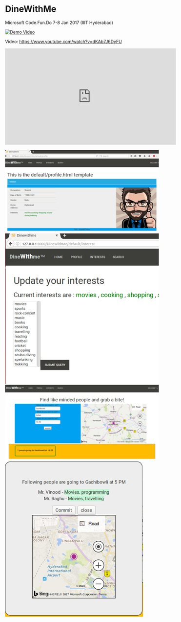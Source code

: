 # DineWithMe
Microsoft Code.Fun.Do 7-8 Jan 2017 (IIIT Hyderabad)

[![Demo Video](http://img.youtube.com/vi/dKAb7J6DyFU-Y/0.jpg)](https://www.youtube.com/embed/dKAb7J6DyFU "Demo Video")


Video: https://www.youtube.com/watch?v=dKAb7J6DyFU
<iframe width="560" height="315" src="https://www.youtube.com/embed/dKAb7J6DyFU" frameborder="0" allowfullscreen></iframe>

![Alt text]( private/screenshots/dwm1.png "")
![Alt text]( private/screenshots/dwm2.png "")
![Alt text]( private/screenshots/dwm3.png "")
![Alt text]( private/screenshots/dwm4.png "")
